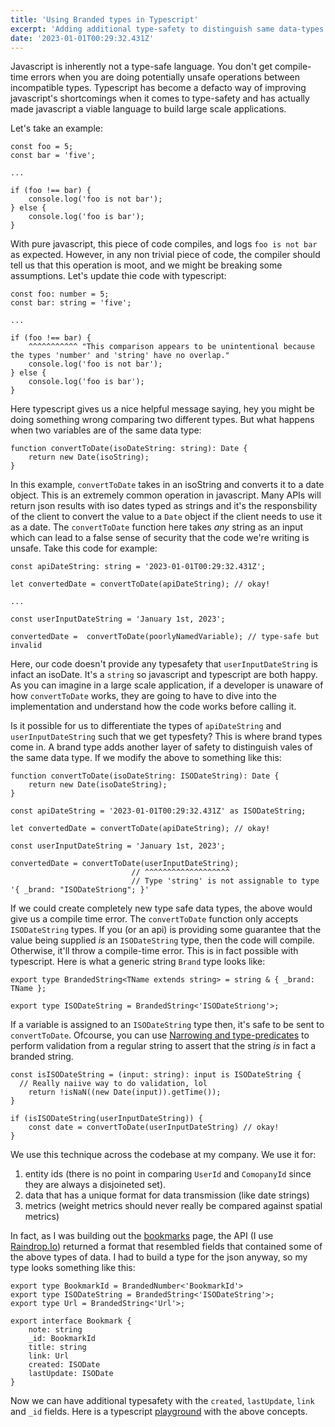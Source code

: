 ```yaml
---
title: 'Using Branded types in Typescript'
excerpt: 'Adding additional type-safety to distinguish same data-types'
date: '2023-01-01T00:29:32.431Z'
---
```


Javascript is inherently not a type-safe language. You don't get compile-time errors when you are doing potentially unsafe operations between incompatible types. Typescript has become a defacto way of improving javascript's shortcomings when it comes to type-safety and has actually made javascript a viable language to build large scale applications.

Let's take an example:

```
const foo = 5;
const bar = 'five';

...

if (foo !== bar) {
	console.log('foo is not bar');
} else {
	console.log('foo is bar');
}
```

With pure javascript, this piece of code compiles, and logs `foo is not bar` as expected. However, in any non trivial piece of code, the compiler should tell us that this operation is moot, and we might be breaking some assumptions. Let's update thie code with typescript:

```
const foo: number = 5;
const bar: string = 'five';

...

if (foo !== bar) {
	^^^^^^^^^^^ "This comparison appears to be unintentional because the types 'number' and 'string' have no overlap."
	console.log('foo is not bar');
} else {
	console.log('foo is bar');
}
```

Here typescript gives us a nice helpful message saying, hey you might be doing something wrong comparing two different types.
But what happens when two variables are of the same data type:

```
function convertToDate(isoDateString: string): Date {
	return new Date(isoString);
}
```

In this example, `convertToDate` takes in an isoString and converts it to a date object. This is an extremely common operation in javascript. Many APIs will return json results with iso dates typed as strings and it's the responsbility of the client to convert the value to a `Date` object if the client needs to use it as a date. The `convertToDate` function here takes _any_ string as an input which can lead to a false sense of security that the code we're writing is unsafe. Take this code for example:

```
const apiDateString: string = '2023-01-01T00:29:32.431Z';

let convertedDate = convertToDate(apiDateString); // okay!

...

const userInputDateString = 'January 1st, 2023';

convertedDate =  convertToDate(poorlyNamedVariable); // type-safe but invalid
```

Here, our code doesn't provide any typesafety that `userInputDateString` is infact an isoDate. It's a `string` so javascript and typescript are both happy. As you can imagine in a large scale application, if a developer is unaware of how `convertToDate` works, they are going to have to dive into the implementation and understand how the code works before calling it.

Is it possible for us to differentiate the types of `apiDateString` and `userInputDateString` such that we get typesfety? This is where brand types come in. A brand type adds another layer of safety to distinguish vales of the same data type. If we modify the above to something like this:

```
function convertToDate(isoDateString: ISODateString): Date {
	return new Date(isoDateString);
}

const apiDateString = '2023-01-01T00:29:32.431Z' as ISODateString;

let convertedDate = convertToDate(apiDateString); // okay!

const userInputDateString = 'January 1st, 2023';

convertedDate = convertToDate(userInputDateString);
                           // ^^^^^^^^^^^^^^^^^^^
                           // Type 'string' is not assignable to type '{ _brand: "ISODateStriong"; }'
```

If we could create completely new type safe data types, the above would give us a compile time error. The `convertToDate` function only accepts `ISODateString` types. If you (or an api) is providing some guarantee that the value being supplied _is_ an `ISODateString` type, then the code will compile. Otherwise, it'll throw a compile-time error. This is in fact possible with typescript. Here is what a generic string `Brand` type looks like:

```
export type BrandedString<TName extends string> = string & { _brand: TName };

export type ISODateString = BrandedString<'ISODateStriong'>;
```

If a variable is assigned to an `ISODateString` type then, it's safe to be sent to `convertToDate`. Ofcourse, you can use [Narrowing and type-predicates](https://www.typescriptlang.org/docs/handbook/2/narrowing.html#using-type-predicates) to perform validation from a regular string to assert that the string _is_ in fact a branded string.

```
const isISODateString = (input: string): input is ISODateString {
  // Really naiive way to do validation, lol
	return !isNaN((new Date(input)).getTime());
}

if (isISODateString(userInputDateString)) {
	const date = convertToDate(userInputDateString) // okay!
}
```

We use this technique across the codebase at my company. We use it for:

1. entity ids (there is no point in comparing `UserId` and `ComopanyId` since they are always a disjoineted set).
2. data that has a unique format for data transmission (like date strings)
3. metrics (weight metrics should never really be compared against spatial metrics)

In fact, as I was building out the [bookmarks](http://www.aamirj.com/bookmarks) page, the API (I use [Raindrop.Io](https://developer.raindrop.io/)) returned a format that resembled fields that contained some of the above types of data. I had to build a type for the json anyway, so my type looks something like this:

```
export type BookmarkId = BrandedNumber<'BookmarkId'>
export type ISODateString = BrandedString<'ISODateString'>;
export type Url = BrandedString<'Url'>;

export interface Bookmark {
	note: string
	_id: BookmarkId
	title: string
	link: Url
	created: ISODate
	lastUpdate: ISODate
}
```

Now we can have additional typesafety with the `created`, `lastUpdate`, `link` and `_id` fields. Here is a typescript [playground](https://www.typescriptlang.org/play?ssl=25&ssc=2&pln=19&pc=1#code/KYDwDg9gTgLgBDAnmYcBCUCGA7AJsXAZRigEtsBzAHgBUA5TAW1VBmDwGc4OTyKA+OAF5uvSnABkcAN5wA+gCMseAFxx6TVAF8A3ACg9oSLATJUASUIB5ACKY2xMuJEYc+ImOoByS7fvBHUghKL359PQAzAFdsAGMYIOw4WOCAN2BYGgg7NgAKUg5s-0DKNV8cgM8ASjUKmT0ASChgGCioJOxgAHc4CvzCipKKKv0tAxTsHjhMMFJBz2E4LwAmAAZlgGYAWlWARh3dmlXVlWWAThUN5YA6ABYN3YAtL2mucuLPcIAbFuS0jLYuDqIgm6UyRTyMzmHycwx0cAA9Ai4BAANaYRAAQnGwSmUQ4GXM2DAURg81hiy8ACkcFFMFBEHBdjwADRwNabLzhUEAgjAuB-bBgmBZPr4wnE0nkvgjPQC+UKxVK5WI5EAPQ1mq12q1cpV+oNSPUZiWPFhLwKcGwEHgmA4HFIFGwmAUPwQEFMKCWskUylwagARO8HLxghQA-CtF4cZN4AVg5UKSJ8pKYGozTK1OQSXG3tZpeJpI1mq12nACgw6Llcp0en0vHbcBFGxEvFUqtcKC0aKRmLl26MDKQInB+gmhrlxVAiTmC8MqvUGhMprh-IseeCxQTp6m5wujWiMditEA) with the above concepts.
